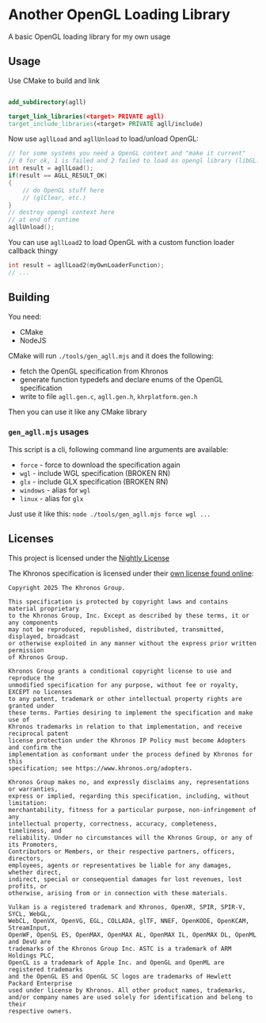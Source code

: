# Another OpenGL Loading Library

A basic OpenGL loading library for my own usage

## Usage

Use CMake to build and link

```cmake

add_subdirectory(agll)

target_link_libraries(<target> PRIVATE agll)
target_include_libraries(<target> PRIVATE agll/include)

```

Now use `agllLoad` and `agllUnload` to load/unload OpenGL:

```c
// for some systems you need a OpenGL context and "make it current"
// 0 for ok, 1 is failed and 2 failed to load os opengl library (libGL.so, opengl32.dll)
int result = agllLoad();
if(result == AGLL_RESULT_OK)
{
    // do OpenGL stuff here
    // (glClear, etc.)
}
// destroy opengl context here
// at end of runtime
agllUnload();
```

You can use `agllLoad2` to load OpenGL with a custom function loader callback thingy

```c
int result = agllLoad2(myOwnLoaderFunction);
// ...
```

## Building

You need:

- CMake
- NodeJS

CMake will run `./tools/gen_agll.mjs` and it does the following:

- fetch the OpenGL specification from Khronos
- generate function typedefs and declare enums of the OpenGL specification
- write to file `agll.gen.c`, `agll.gen.h`, `khrplatform.gen.h`

Then you can use it like any CMake library

### `gen_agll.mjs` usages

This script is a cli, following command line arguments are available:

- `force` - force to download the specification again
- `wgl` - include WGL specification (BROKEN RN)
- `glx` - include GLX specification (BROKEN RN)
- `windows` - alias for `wgl`
- `linux` - alias for `glx`

Just use it like this: `node ./tools/gen_agll.mjs force wgl ...`

## Licenses

This project is licensed under the [Nightly License](./LICENSE)

The Khronos specification is licensed under their [own license found online](https://www.khronos.org/legal/Khronos_Specification_Copyright_License_Header):

```LICENSE
Copyright 2025 The Khronos Group. 

This specification is protected by copyright laws and contains material proprietary 
to the Khronos Group, Inc. Except as described by these terms, it or any components 
may not be reproduced, republished, distributed, transmitted, displayed, broadcast 
or otherwise exploited in any manner without the express prior written permission 
of Khronos Group. 

Khronos Group grants a conditional copyright license to use and reproduce the 
unmodified specification for any purpose, without fee or royalty, EXCEPT no licenses 
to any patent, trademark or other intellectual property rights are granted under 
these terms. Parties desiring to implement the specification and make use of 
Khronos trademarks in relation to that implementation, and receive reciprocal patent 
license protection under the Khronos IP Policy must become Adopters and confirm the 
implementation as conformant under the process defined by Khronos for this 
specification; see https://www.khronos.org/adopters.

Khronos Group makes no, and expressly disclaims any, representations or warranties, 
express or implied, regarding this specification, including, without limitation: 
merchantability, fitness for a particular purpose, non-infringement of any 
intellectual property, correctness, accuracy, completeness, timeliness, and 
reliability. Under no circumstances will the Khronos Group, or any of its Promoters, 
Contributors or Members, or their respective partners, officers, directors, 
employees, agents or representatives be liable for any damages, whether direct, 
indirect, special or consequential damages for lost revenues, lost profits, or 
otherwise, arising from or in connection with these materials.

Vulkan is a registered trademark and Khronos, OpenXR, SPIR, SPIR-V, SYCL, WebGL, 
WebCL, OpenVX, OpenVG, EGL, COLLADA, glTF, NNEF, OpenKODE, OpenKCAM, StreamInput, 
OpenWF, OpenSL ES, OpenMAX, OpenMAX AL, OpenMAX IL, OpenMAX DL, OpenML and DevU are 
trademarks of the Khronos Group Inc. ASTC is a trademark of ARM Holdings PLC, 
OpenCL is a trademark of Apple Inc. and OpenGL and OpenML are registered trademarks 
and the OpenGL ES and OpenGL SC logos are trademarks of Hewlett Packard Enterprise 
used under license by Khronos. All other product names, trademarks, 
and/or company names are used solely for identification and belong to their 
respective owners.
```
